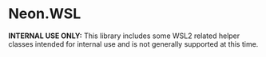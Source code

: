 ﻿Neon.WSL
========

**INTERNAL USE ONLY:** This library includes some WSL2 related helper classes intended for internal use and is not generally supported at this time.
